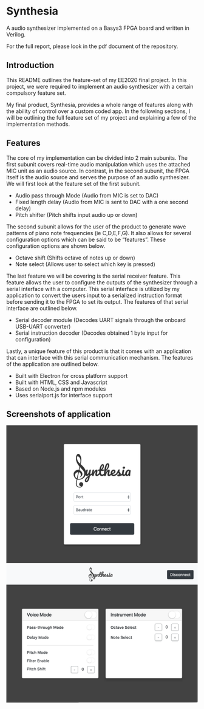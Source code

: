 # Synthesia
A audio synthesizer implemented on a Basys3 FPGA board and written in Verilog.

For the full report, please look in the pdf document of the repository.

## Introduction
This README outlines the feature-set of my EE2020 final project. In this project, we were required to implement an audio synthesizer with a certain compulsory feature set. 

My final product, Synthesia, provides a whole range of features along with the ability of control over a custom coded app. In the following sections, I will be outlining the full feature set of my project and explaining a few of the implementation methods.

## Features
The core of my implementation can be divided into 2 main subunits. The first subunit covers real-time audio manipulation which uses the attached MIC unit as an audio source. In contrast, in the second subunit, the FPGA itself is the audio source and serves the purpose of an audio synthesizer.  We will first look at the feature set of the first subunit.

* Audio pass through Mode (Audio from MIC is set to DAC)
* Fixed length delay (Audio from MIC is sent to DAC with a one second delay)
* Pitch shifter (Pitch shifts input audio up or down)


The second subunit allows for the user of the product to generate wave patterns of piano note frequencies (ie C,D,E,F,G). It also allows for several configuration options which can be said to be “features”. These configuration options are shown below.

* Octave shift (Shifts octave of notes up or down)
* Note select (Allows user to select which key is pressed)

The last feature we will be covering is the serial receiver feature. This feature allows the user to configure the outputs of the synthesizer through a serial interface with a computer. This serial interface is utilized by my application to convert the users input to a serialized instruction format before sending it to the FPGA to set its output. The features of that serial interface are outlined below.

* Serial decoder module (Decodes UART signals through the onboard USB-UART converter)
* Serial instruction decoder (Decodes obtained 1 byte input for configuration)

Lastly, a unique feature of this product is that it comes with an application that can interface with this serial communication mechanism. The features of the application are outlined below.

* Built with Electron for cross platform support
* Built with HTML, CSS and Javascript
* Based on Node.js and npm modules
* Uses serialport.js for interface support

## Screenshots of application
![](assets/connect.png)
![](assets/settings.png)




